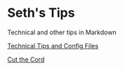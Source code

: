 # Seth's Tips
Technical and other tips in Markdown

[Technical Tips and Config Files](https://github.com/sethfuller/tips/blob/main/tech_tips/main_tech_tips.md)

[Cut the Cord](https://github.com/sethfuller/tips/blob/main/cut_the_cord.md)
